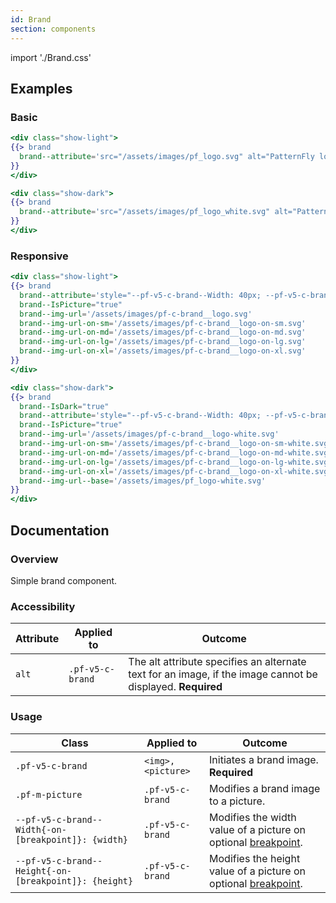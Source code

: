 ```yaml
---
id: Brand
section: components
---
```


import './Brand.css'

## Examples
### Basic
```hbs
<div class="show-light">
{{> brand 
  brand--attribute='src="/assets/images/pf_logo.svg" alt="PatternFly logo"'
}}
</div>

<div class="show-dark">
{{> brand 
  brand--attribute='src="/assets/images/pf_logo_white.svg" alt="PatternFly logo"' brand--IsDark="true"
}}
</div>
```

### Responsive
```hbs
<div class="show-light">
{{> brand
  brand--attribute='style="--pf-v5-c-brand--Width: 40px; --pf-v5-c-brand--Width-on-sm: 60px; --pf-v5-c-brand--Width-on-md: 220px;"'
  brand--IsPicture="true"
  brand--img-url='/assets/images/pf-c-brand__logo.svg'
  brand--img-url-on-sm='/assets/images/pf-c-brand__logo-on-sm.svg'
  brand--img-url-on-md='/assets/images/pf-c-brand__logo-on-md.svg'
  brand--img-url-on-lg='/assets/images/pf-c-brand__logo-on-lg.svg'
  brand--img-url-on-xl='/assets/images/pf-c-brand__logo-on-xl.svg'
}}
</div>

<div class="show-dark">
{{> brand
  brand--IsDark="true"
  brand--attribute='style="--pf-v5-c-brand--Width: 40px; --pf-v5-c-brand--Width-on-sm: 60px; --pf-v5-c-brand--Width-on-md: 220px;"'
  brand--IsPicture="true"
  brand--img-url='/assets/images/pf-c-brand__logo-white.svg'
  brand--img-url-on-sm='/assets/images/pf-c-brand__logo-on-sm-white.svg'
  brand--img-url-on-md='/assets/images/pf-c-brand__logo-on-md-white.svg'
  brand--img-url-on-lg='/assets/images/pf-c-brand__logo-on-lg-white.svg'
  brand--img-url-on-xl='/assets/images/pf-c-brand__logo-on-xl-white.svg'
  brand--img-url--base='/assets/images/pf_logo-white.svg'
}}
</div>
```

## Documentation
### Overview
Simple brand component.

### Accessibility
| Attribute | Applied to | Outcome |
| -- | -- | -- |
| `alt` | `.pf-v5-c-brand` | The alt attribute specifies an alternate text for an image, if the image cannot be displayed. **Required** |

### Usage
| Class | Applied to | Outcome |
| -- | -- | -- |
| `.pf-v5-c-brand` | `<img>, <picture>` |  Initiates a brand image. **Required** |
| `.pf-m-picture` | `.pf-v5-c-brand` |  Modifies a brand image to a picture. |
| `--pf-v5-c-brand--Width{-on-[breakpoint]}: {width}` | `.pf-v5-c-brand` |  Modifies the width value of a picture on optional [breakpoint](/developer-resources/global-css-variables#breakpoint-variables-and-class-suffixes). |
| `--pf-v5-c-brand--Height{-on-[breakpoint]}: {height}` | `.pf-v5-c-brand` |  Modifies the height value of a picture on optional [breakpoint](/developer-resources/global-css-variables#breakpoint-variables-and-class-suffixes). |
